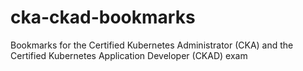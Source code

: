# cka-ckad-bookmarks
Bookmarks for the Certified Kubernetes Administrator (CKA) and the Certified Kubernetes Application Developer (CKAD) exam
